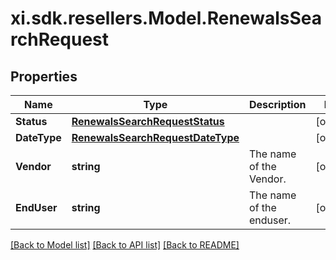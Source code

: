 # xi.sdk.resellers.Model.RenewalsSearchRequest

## Properties

Name | Type | Description | Notes
------------ | ------------- | ------------- | -------------
**Status** | [**RenewalsSearchRequestStatus**](RenewalsSearchRequestStatus.md) |  | [optional] 
**DateType** | [**RenewalsSearchRequestDateType**](RenewalsSearchRequestDateType.md) |  | [optional] 
**Vendor** | **string** | The name of the Vendor. | [optional] 
**EndUser** | **string** | The name of the enduser.  | [optional] 

[[Back to Model list]](../README.md#documentation-for-models) [[Back to API list]](../README.md#documentation-for-api-endpoints) [[Back to README]](../README.md)

